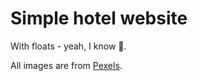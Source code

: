 # Simple hotel website

With floats - yeah, I know :baby:.

All images are from [Pexels](https://pexels.com).

